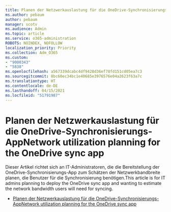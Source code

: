 ```yaml
---
title: Planen der Netzwerkauslastung für die OneDrive-Synchronisierungs-App
ms.author: pebaum
author: pebaum
manager: scotv
ms.audience: Admin
ms.topic: article
ms.service: o365-administration
ROBOTS: NOINDEX, NOFOLLOW
localization_priority: Priority
ms.collection: Adm_O365
ms.custom:
- "9000343"
- "5838"
ms.openlocfilehash: a567339dcabc4df9428d36ef78fd151cd05ea7c3
ms.sourcegitcommit: 8bc60ec34bc1e40685e3976576e04a2623f63a7c
ms.translationtype: HT
ms.contentlocale: de-DE
ms.lasthandoff: 04/15/2021
ms.locfileid: "51791987"
---
```

# <a name="network-utilization-planning-for-the-onedrive-sync-app"></a><span data-ttu-id="65753-102">Planen der Netzwerkauslastung für die OneDrive-Synchronisierungs-App</span><span class="sxs-lookup"><span data-stu-id="65753-102">Network utilization planning for the OneDrive sync app</span></span>

<span data-ttu-id="65753-103">Dieser Artikel richtet sich an IT-Administratoren, die die Bereitstellung der OneDrive-Synchronisierungs-App zum Schätzen der Netzwerkbandbreite planen, die Benutzer für die Synchronisierung benötigen.</span><span class="sxs-lookup"><span data-stu-id="65753-103">This article is for IT admins planning to deploy the OneDrive sync app and wanting to estimate the network bandwidth users will need for syncing.</span></span>  

- [<span data-ttu-id="65753-104">Planen der Netzwerkauslastung für die OneDrive-Synchronisierungs-App</span><span class="sxs-lookup"><span data-stu-id="65753-104">Network utilization planning for the OneDrive sync app</span></span>](https://docs.microsoft.com/onedrive/network-utilization-planning)